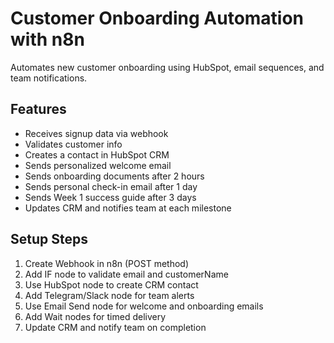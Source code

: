 # Customer Onboarding Automation with n8n

Automates new customer onboarding using HubSpot, email sequences, and team notifications.

## Features
- Receives signup data via webhook
- Validates customer info
- Creates a contact in HubSpot CRM
- Sends personalized welcome email
- Sends onboarding documents after 2 hours
- Sends personal check-in email after 1 day
- Sends Week 1 success guide after 3 days
- Updates CRM and notifies team at each milestone

## Setup Steps
1. Create Webhook in n8n (POST method)
2. Add IF node to validate email and customerName
3. Use HubSpot node to create CRM contact
4. Add Telegram/Slack node for team alerts
5. Use Email Send node for welcome and onboarding emails
6. Add Wait nodes for timed delivery
7. Update CRM and notify team on completion
